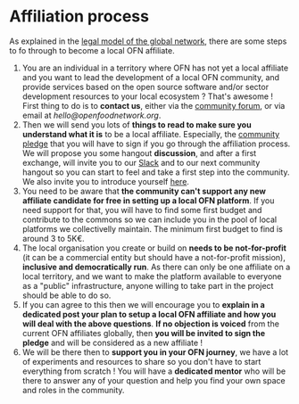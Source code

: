 # Affiliation process

As explained in the [legal model of the global network](https://ofn-user-guide.gitbook.io/ofn-handbook/working-on-the-ofn-governance/legal-model), there are some steps to fo through to become a local OFN affiliate. 

1. You are an individual in a territory where OFN has not yet a local affiliate and you want to lead the development of a local OFN community, and provide services based on the open source software and/or sector development resources to your local ecosystem ? That's awesome ! First thing to do is to **contact us**, either via the [community forum](https://community.openfoodnetwork.org/), or via email at _hello@openfoodnetwork.org_. 
2. Then we will send you lots of **things to read to make sure you understand what it is** to be a local affiliate. Especially, the [community pledge](https://community.openfoodnetwork.org/t/ofn-community-pledge-v1-0-1-june-2017/948) that you will have to sign if you go through the affiliation process. We will propose you some hangout **discussion**, and after a first exchange, will invite you to our [Slack](https://join.slack.com/t/openfoodnetwork/shared_invite/enQtMzU2Mjk5MDc2MjA5LTM4ZTAzZjIwNzIxMmU5ODFiNWY1MTU2ZWUyNzQwNjdjNTY0N2VhY2UwOGU4ZmVjNzYyZDU2NjY3NzZkZmQwYjk) and to our next community hangout so you can start to feel and take a first step into the community. We also invite you to introduce yourself [here](https://community.openfoodnetwork.org/t/who-are-we-i-want-to-know-the-people-behind-the-names/225).
3. You need to be aware that **the community can't support any new affiliate candidate for free in setting up a local OFN platform**. If you need support for that, you will have to find some first budget and contribute to the commons so we can include you in the pool of local platforms we collectivelly maintain. The minimum first budget to find is around 3 to 5K€.
4. The local organisation you create or build on **needs to be not-for-profit** \(it can be a commercial entity but should have a not-for-profit mission\), **inclusive and democratically run**. As there can only be one affiliate on a local territory, and we want to make the platform available to everyone as a "public" infrastructure, anyone willing to take part in the project should be able to do so. 
5. If you can agree to this then we will encourage you to **explain in a dedicated post your plan to setup a local OFN affiliate and how you will deal with the above questions**. **If no objection is voiced** from the current OFN affiliates globally, then **you will be invited to sign the pledge** and will be considered as a new affiliate !
6. We will be there then to **support you in your OFN journey**, we have a lot of experiments and resources to share so you don't have to start everything from scratch ! You will have a **dedicated mentor** who will be there to answer any of your question and help you find your own space and roles in the community.

